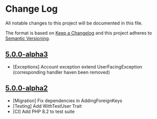 # Change Log

All notable changes to this project will be documented in this file.

The format is based on [Keep a Changelog](http://keepachangelog.com/en/1.0.0/)
and this project adheres to [Semantic Versioning](http://semver.org/spec/v2.0.0.html).

## [5.0.0-alpha3](https://github.com/userfrosting/sprinkle-account/compare/5.0.0-alpha2...5.0.0-alpha3)

- [Exceptions] Account exception extend UserFacingException (corresponding handler haven been removed)

## [5.0.0-alpha2](https://github.com/userfrosting/sprinkle-account/compare/5.0.0-alpha1...5.0.0-alpha2)

- [Migration] Fix dependencies in AddingForeignKeys
- [Testing] Add WithTestUser Trait
- [CI] Add PHP 8.2 to test suite
